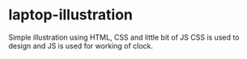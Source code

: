 # laptop-illustration
Simple illustration using HTML, CSS and little bit of JS
CSS is used to design and JS is used for working of clock.

